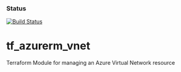 
### Status
[![Build Status](https://travis-ci.org/elliottnichols/tf_azurerm_vnet.svg?branch=master)](https://travis-ci.org/elliottnichols/tf_azurerm_vnet)

# tf_azurerm_vnet
Terraform Module for managing an Azure Virtual Network resource
